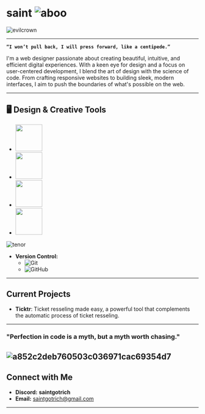 # **saint** ![aboo](https://github.com/user-attachments/assets/626e1e88-b6f9-4c59-bb37-59b0172146fe) 

![evilcrown](https://github.com/user-attachments/assets/9fda509f-31c7-4b60-99d9-a3d4323237de)


---

**`“I won’t pull back, I will press forward, like a centipede.”`**

I'm a web designer passionate about creating beautiful, intuitive, and efficient digital experiences. With a keen eye for design and a focus on user-centered development, I blend the art of design with the science of code. From crafting responsive websites to building sleek, modern interfaces, I aim to push the boundaries of what's possible on the web.

---

## 🖥️ Design & Creative Tools

- <img src="https://github.com/user-attachments/assets/4ddab05c-3d6f-4369-8222-72f0b3a23174"    
     width="70" 
     height="70" />
- <img src="https://github.com/user-attachments/assets/32403345-745d-4085-b70f-daff182a4fed" 
     width="70" 
     height="70" />
- <img src="https://github.com/user-attachments/assets/608bd90d-6b58-49bf-8de6-1478042d14b4"    
     width="70" 
     height="70" />
- <img src="https://github.com/user-attachments/assets/86394605-ff76-45d6-bfe4-bc0befac57ec"    
     width="70" 
     height="70" />
     
![tenor](https://github.com/user-attachments/assets/0828fe7d-2ede-4114-ad9f-5e2c7812ce1f)

- **Version Control:**
  - ![Git](https://img.shields.io/badge/Git-red?style=for-the-badge&logo=git&logoColor=white)
  - ![GitHub](https://img.shields.io/badge/GitHub-red?style=for-the-badge&logo=github&logoColor=white)

---

##  Current Projects

- **Ticktr**: Ticket resseling made easy, a powerful tool that complements the automatic process of ticket resseling.

---
### "Perfection in code is a myth, but a myth worth chasing."
![a852c2deb760503c036971cac69354d7](https://github.com/user-attachments/assets/504abb63-cbd6-40b0-b903-c314090fc67e)
---

##  Connect with Me

- **Discord:** **saintgotrich**
- **Email:** saintgotrich@gmail.com

---
